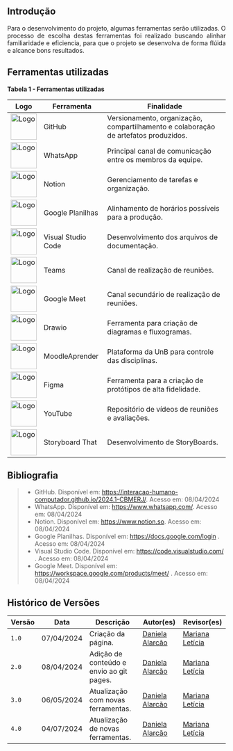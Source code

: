 ## Introdução
<p style="text-align: justify;">Para o desenvolvimento do projeto, algumas ferramentas serão utilizadas. O processo de escolha destas ferramentas foi realizado buscando alinhar familiaridade e eficiencia, para que o projeto se desenvolva de forma flúida e alcance bons resultados. </p>

## Ferramentas utilizadas
<strong>Tabela 1 - Ferramentas utilizadas</strong><br>

| Logo | Ferramenta | Finalidade | 
|----------|--------|----------|
| <img alt="Logo" src="../img/GitHub.png" width="60px">| GitHub  | Versionamento, organização, compartilhamento e colaboração de artefatos produzidos. |
| <img alt="Logo" src="../img/Whats.png" width="60px">  | WhatsApp  | Principal canal de comunicação entre os membros da equipe. | 
| <img alt="Logo" src="../img/Notion.png" width="60px">  | Notion  | Gerenciamento de tarefas e organização. | 
| <img alt="Logo" src="../img/Planilhas.png" width="60px">  | Google Planilhas | Alinhamento de horários possíveis para a produção. | 
| <img alt="Logo" src="../img/VsCode.jpg" width="60px">  | Visual Studio Code | Desenvolvimento dos arquivos de documentação. | 
| <img alt="Logo" src="../img/Teams.png" width="60px">  | Teams | Canal de realização de reuniões.  | 
| <img alt="Logo" src="../img/Meet.png" width="60px">  | Google Meet | Canal secundário de realização de reuniões.  | 
| <img alt="Logo" src="../img/Draw.png" width="60px">  | Drawio | Ferramenta para criação de diagramas e fluxogramas.  | 
| <img alt="Logo" src="../img/Aprender.png" width="60px">  | MoodleAprender | Plataforma da UnB para controle das disciplinas.  | 
| <img alt="Logo" src="../img/Figma.jpg" width="60px">  | Figma | Ferramenta para a criação de protótipos de alta fidelidade.  | 
| <img alt="Logo" src="../img/Youtube.jpg" width="60px">  | YouTube | Repositório de vídeos de reuniões e avaliações.  | 
| <img alt="Logo" src="../img/StoryboardThat.png" width="60px">  | Storyboard That | Desenvolvimento de StoryBoards.  | 


## Bibliografia
>- GitHub. Disponível em: <a href="https://interacao-humano-computador.github.io/2024.1-CBMERJ/">https://interacao-humano-computador.github.io/2024.1-CBMERJ/</a>. Acesso em: 08/04/2024
>- WhatsApp. Disponível em: <a href="https://www.whatsapp.com/">https://www.whatsapp.com/</a>. Acesso em: 08/04/2024
>- Notion. Disponível em: <a href="https://www.notion.so">https://www.notion.so</a>. Acesso em: 08/04/2024
>- Google Planilhas. Disponível em: <a href="https://docs.google.com/login">https://docs.google.com/login</a> . Acesso em: 08/04/2024
>- Visual Studio Code. Disponível em: <a href="https://code.visualstudio.com/">https://code.visualstudio.com/</a> . Acesso em: 08/04/2024
>- Google Meet. Disponível em: <a href="https://workspace.google.com/products/meet/">https://workspace.google.com/products/meet/</a> . Acesso em: 08/04/2024

## Histórico de Versões

| Versão |    Data    | Descrição                                 | Autor(es)                                       | Revisor(es)                                    |
| ------ | :--------: | ----------------------------------------- | ----------------------------------------------- | ---------------------------------------------- |
| `1.0`   | 07/04/2024 | Criação da página.                         | [Daniela Alarcão](https://github.com/danialarcao) |   [Mariana Letícia](https://github.com/Marianannn) |
| `2.0`   | 08/04/2024 | Adição de conteúdo e envio ao git pages.                        | [Daniela Alarcão](https://github.com/danialarcao) |   [Mariana Letícia](https://github.com/Marianannn) |
| `3.0`   | 06/05/2024 | Atualização com novas ferramentas.                        | [Daniela Alarcão](https://github.com/danialarcao) |   [Mariana Letícia](https://github.com/Marianannn) |
| `4.0`   | 04/07/2024 | Atualização de novas ferramentas.                        | [Daniela Alarcão](https://github.com/danialarcao) |   [Mariana Letícia](https://github.com/Marianannn) |
